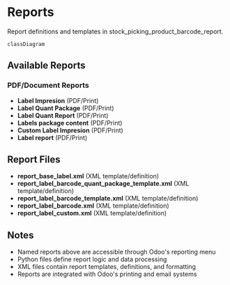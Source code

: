 # Reports

Report definitions and templates in stock_picking_product_barcode_report.

```mermaid
classDiagram
```

## Available Reports

### PDF/Document Reports
- **Label Impresion** (PDF/Print)
- **Label Quant Package** (PDF/Print)
- **Label Quant Report** (PDF/Print)
- **Labels package content** (PDF/Print)
- **Custom Label Impresion** (PDF/Print)
- **Label report** (PDF/Print)


## Report Files

- **report_base_label.xml** (XML template/definition)
- **report_label_barcode_quant_package_template.xml** (XML template/definition)
- **report_label_barcode_template.xml** (XML template/definition)
- **report_label_barcode.xml** (XML template/definition)
- **report_label_custom.xml** (XML template/definition)

## Notes
- Named reports above are accessible through Odoo's reporting menu
- Python files define report logic and data processing
- XML files contain report templates, definitions, and formatting
- Reports are integrated with Odoo's printing and email systems
